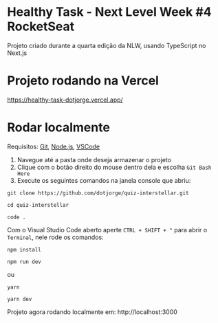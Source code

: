 # Healthy Task - Next Level Week #4 RocketSeat

Projeto criado durante a quarta edição da NLW, usando TypeScript no Next.js


# Projeto rodando na Vercel
https://healthy-task-dotjorge.vercel.app/

# Rodar localmente
Requisitos:
[Git](https://git-scm.com/),
[Node.js](https://nodejs.org/en/),
[VSCode](https://code.visualstudio.com/)

1. Navegue até a pasta onde deseja armazenar o projeto
2. Clique com o botão direito do mouse dentro dela e escolha `Git Bash Here`
3. Execute os seguintes comandos na janela console que abriu:
```
git clone https://github.com/dotjorge/quiz-interstellar.git

cd quiz-interstellar

code .
```
Com o Visual Studio Code aberto aperte `CTRL + SHIFT + "` para abrir o `Terminal`, nele rode os comandos:
```
npm install

npm run dev
```
ou
```
yarn

yarn dev
```
Projeto agora rodando localmente em: http://localhost:3000
